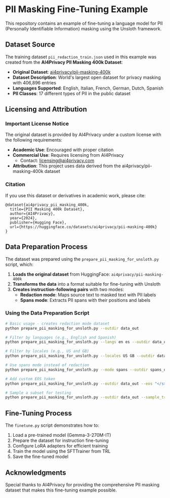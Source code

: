# PII Masking Fine-Tuning Example

This repository contains an example of fine-tuning a language model for PII (Personally Identifiable Information) masking using the Unsloth framework.

## Dataset Source

The training dataset `pii_redaction_train.json` used in this example was created from the **AI4Privacy PII Masking 400k Dataset**:

- **Original Dataset**: [ai4privacy/pii-masking-400k](https://huggingface.co/datasets/ai4privacy/pii-masking-400k)
- **Dataset Description**: World's largest open dataset for privacy masking with 406,896 entries
- **Languages Supported**: English, Italian, French, German, Dutch, Spanish
- **PII Classes**: 17 different types of PII in the public dataset

## Licensing and Attribution

### Important License Notice

The original dataset is provided by AI4Privacy under a custom license with the following requirements:

- **Academic Use**: Encouraged with proper citation
- **Commercial Use**: Requires licensing from AI4Privacy
  - Contact: licensing@ai4privacy.com
- **Attribution**: This project uses data derived from the ai4privacy/pii-masking-400k dataset

### Citation

If you use this dataset or derivatives in academic work, please cite:
```
@dataset{ai4privacy_pii_masking_400k,
  title={PII Masking 400k Dataset},
  author={AI4Privacy},
  year={2024},
  publisher={Hugging Face},
  url={https://huggingface.co/datasets/ai4privacy/pii-masking-400k}
}
```

## Data Preparation Process

The dataset was prepared using the `prepare_pii_masking_for_unsloth.py` script, which:

1. **Loads the original dataset** from HuggingFace: `ai4privacy/pii-masking-400k`
2. **Transforms the data** into a format suitable for fine-tuning with Unsloth
3. **Creates instruction-following pairs** with two modes:
   - **Redaction mode**: Maps source text to masked text with PII labels
   - **Spans mode**: Extracts PII spans with their positions and labels

### Using the Data Preparation Script

```bash
# Basic usage - creates redaction mode dataset
python prepare_pii_masking_for_unsloth.py --outdir data_out

# Filter by languages (e.g., English and Spanish)
python prepare_pii_masking_for_unsloth.py --langs en es --outdir data_out_en_es

# Filter by locales (e.g., US and GB)
python prepare_pii_masking_for_unsloth.py --locales US GB --outdir data_out_us_gb

# Use spans mode instead of redaction
python prepare_pii_masking_for_unsloth.py --mode spans --outdir spans_out

# Add custom EOS token
python prepare_pii_masking_for_unsloth.py --outdir data_out --eos "</s>"

# Sample a subset for testing
python prepare_pii_masking_for_unsloth.py --outdir data_out --sample_train 1000 --sample_val 200
```

## Fine-Tuning Process

The `finetune.py` script demonstrates how to:

1. Load a pre-trained model (Gemma-3-270M-IT)
2. Prepare the dataset for instruction fine-tuning
3. Configure LoRA adapters for efficient training
4. Train the model using the SFTTrainer from TRL
5. Save the fine-tuned model

## Acknowledgments

Special thanks to AI4Privacy for providing the comprehensive PII masking dataset that makes this fine-tuning example possible.
